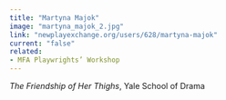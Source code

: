 ```yaml
---
title: "Martyna Majok"
image: "martyna_majok_2.jpg"
link: "newplayexchange.org/users/628/martyna-majok"
current: "false"
related:
- MFA Playwrights’ Workshop
---
```


*The Friendship of Her Thighs*, Yale School of Drama


